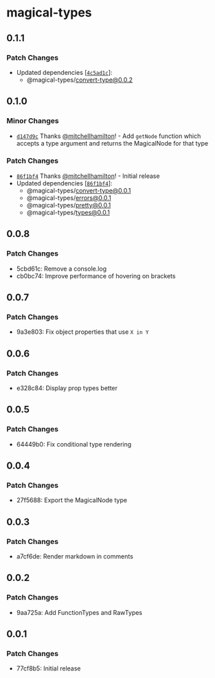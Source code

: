 # magical-types

## 0.1.1

### Patch Changes

- Updated dependencies [[`4c5ad1c`](https://github.com/mitchellhamilton/magical-types/commit/4c5ad1cf79e4c97e634a9bf98235945f09fa6226)]:
  - @magical-types/convert-type@0.0.2

## 0.1.0

### Minor Changes

- [`d147d9c`](https://github.com/mitchellhamilton/magical-types/commit/d147d9c1e35f662ecb0794c1e39f76da9d81b43c) Thanks [@mitchellhamilton](https://github.com/mitchellhamilton)! - Add `getNode` function which accepts a type argument and returns the MagicalNode for that type

### Patch Changes

- [`86f1bf4`](https://github.com/mitchellhamilton/magical-types/commit/86f1bf4d4b17ec791bffd0a9841311152ebb5614) Thanks [@mitchellhamilton](https://github.com/mitchellhamilton)! - Initial release
- Updated dependencies [[`86f1bf4`](https://github.com/mitchellhamilton/magical-types/commit/86f1bf4d4b17ec791bffd0a9841311152ebb5614)]:
  - @magical-types/convert-type@0.0.1
  - @magical-types/errors@0.0.1
  - @magical-types/pretty@0.0.1
  - @magical-types/types@0.0.1

## 0.0.8

### Patch Changes

- 5cbd61c: Remove a console.log
- cb0bc74: Improve performance of hovering on brackets

## 0.0.7

### Patch Changes

- 9a3e803: Fix object properties that use `X in Y`

## 0.0.6

### Patch Changes

- e328c84: Display prop types better

## 0.0.5

### Patch Changes

- 64449b0: Fix conditional type rendering

## 0.0.4

### Patch Changes

- 27f5688: Export the MagicalNode type

## 0.0.3

### Patch Changes

- a7cf6de: Render markdown in comments

## 0.0.2

### Patch Changes

- 9aa725a: Add FunctionTypes and RawTypes

## 0.0.1

### Patch Changes

- 77cf8b5: Initial release
